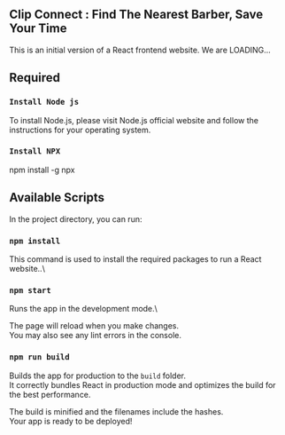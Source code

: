 ## Clip Connect : Find The Nearest Barber, Save Your Time
This is an initial version of a React frontend website. We are LOADING...

## Required
### `Install Node js`
To install Node.js, please visit Node.js official website and follow the instructions for your operating system.

### `Install NPX`
npm install -g npx

## Available Scripts
In the project directory, you can run:

### `npm install`
This command is used to install the required packages to run a React website..\

### `npm start`
Runs the app in the development mode.\

The page will reload when you make changes.\
You may also see any lint errors in the console.


### `npm run build`
Builds the app for production to the `build` folder.\
It correctly bundles React in production mode and optimizes the build for the best performance.

The build is minified and the filenames include the hashes.\
Your app is ready to be deployed!
